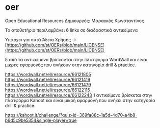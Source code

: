 # oer
Open Educational Resources
Δημιουργός: Μαραγκός Κωνσταντίνος

Το αποθετήριο περιλαμβάνει 6 links σε διαδραστικά αντικείμενα

Υπάρχει για αυτά Άδεια Χρήσης -> [https://github.com/st/OERs/blob/main/LICENSE](https://github.com/st/OERs/blob/main/LICENSE)

5 από τα αντικείμενα βρίσκονται στην πλατφόρμα WordWall και είναι μικρές εφαρμογές που ανήκουν στην κατηγορία drill & practice.

https://wordwall.net/el/resource/66121805
https://wordwall.net/el/resource/66121419
https://wordwall.net/el/resource/66121479
https://wordwall.net/el/resource/66122115
https://wordwall.net/el/resource/66122243
1 αντικείμενο βρίσκεται στην πλατφόρμα Kahoot και είναι μικρή εφαρμογή που ανήκει στην κατηγορία drill & practice.

https://kahoot.it/challenge/?quiz-id=369fa88c-1a5d-4d70-a4b8-b6d5c9be5354&single-player=true
